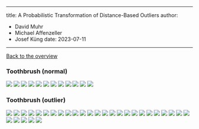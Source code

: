 
---
title: A Probabilistic Transformation of Distance-Based Outliers
author:
  - David Muhr
  - Michael Affenzeller
  - Josef Küng
date: 2023-07-11
---

[Back to the overview](/)

### Toothbrush (normal)

![](/images/toothbrush/normal/30.png)
![](/images/toothbrush/normal/31.png)
![](/images/toothbrush/normal/32.png)
![](/images/toothbrush/normal/33.png)
![](/images/toothbrush/normal/34.png)
![](/images/toothbrush/normal/35.png)
![](/images/toothbrush/normal/36.png)
![](/images/toothbrush/normal/37.png)
![](/images/toothbrush/normal/38.png)
![](/images/toothbrush/normal/39.png)
![](/images/toothbrush/normal/40.png)
![](/images/toothbrush/normal/41.png)

### Toothbrush (outlier)

![](/images/toothbrush/outlier/0.png)
![](/images/toothbrush/outlier/1.png)
![](/images/toothbrush/outlier/10.png)
![](/images/toothbrush/outlier/11.png)
![](/images/toothbrush/outlier/12.png)
![](/images/toothbrush/outlier/13.png)
![](/images/toothbrush/outlier/14.png)
![](/images/toothbrush/outlier/15.png)
![](/images/toothbrush/outlier/16.png)
![](/images/toothbrush/outlier/17.png)
![](/images/toothbrush/outlier/18.png)
![](/images/toothbrush/outlier/19.png)
![](/images/toothbrush/outlier/2.png)
![](/images/toothbrush/outlier/20.png)
![](/images/toothbrush/outlier/21.png)
![](/images/toothbrush/outlier/22.png)
![](/images/toothbrush/outlier/23.png)
![](/images/toothbrush/outlier/24.png)
![](/images/toothbrush/outlier/25.png)
![](/images/toothbrush/outlier/26.png)
![](/images/toothbrush/outlier/27.png)
![](/images/toothbrush/outlier/28.png)
![](/images/toothbrush/outlier/29.png)
![](/images/toothbrush/outlier/3.png)
![](/images/toothbrush/outlier/4.png)
![](/images/toothbrush/outlier/5.png)
![](/images/toothbrush/outlier/6.png)
![](/images/toothbrush/outlier/7.png)
![](/images/toothbrush/outlier/8.png)
![](/images/toothbrush/outlier/9.png)
